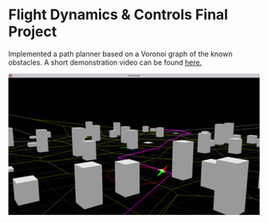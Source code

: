 # Flight Dynamics & Controls Final Project
Implemented a path planner based on a Voronoi graph of the known obstacles.
A short demonstration video can be found [here.](https://youtu.be/lQF08gyES08)

![voronoi](../docs/voronoi.png)
